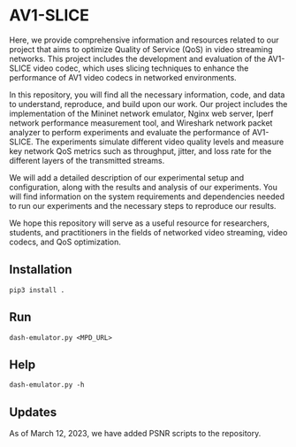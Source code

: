 # AV1-SLICE

Here, we provide comprehensive information and resources related to our project that aims to optimize Quality of Service (QoS) in video streaming networks. This project includes the development and evaluation of the AV1-SLICE video codec, which uses slicing techniques to enhance the performance of AV1 video codecs in networked environments.

In this repository, you will find all the necessary information, code, and data to understand, reproduce, and build upon our work. Our project includes the implementation of the Mininet network emulator, Nginx web server, Iperf network performance measurement tool, and Wireshark network packet analyzer to perform experiments and evaluate the performance of AV1-SLICE. The experiments simulate different video quality levels and measure key network QoS metrics such as throughput, jitter, and loss rate for the different layers of the transmitted streams.

We will add a detailed description of our experimental setup and configuration, along with the results and analysis of our experiments. You will find information on the system requirements and dependencies needed to run our experiments and the necessary steps to reproduce our results.

We hope this repository will serve as a useful resource for researchers, students, and practitioners in the fields of networked video streaming, video codecs, and QoS optimization. 

## Installation 

```
pip3 install .
```

## Run

```
dash-emulator.py <MPD_URL>
```

## Help
```
dash-emulator.py -h
```

## Updates

As of March 12, 2023, we have added PSNR scripts to the repository.
